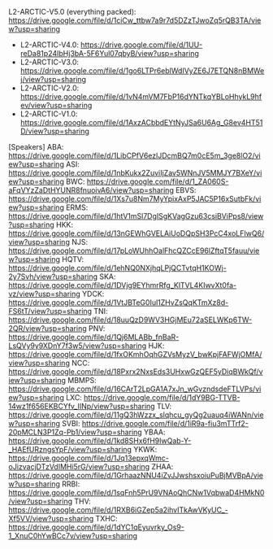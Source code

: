 L2-ARCTIC-V5.0 (everything packed): https://drive.google.com/file/d/1ciCw_ttbw7a9r7d5DZzTJwoZq5rQB3TA/view?usp=sharing
- L2-ARCTIC-V4.0: https://drive.google.com/file/d/1UU-reDa81p24IbHj3bA-5F6Yul07qbyB/view?usp=sharing
- L2-ARCTIC-V3.0: https://drive.google.com/file/d/1go6LTPr6eblWdIVyZE6J7ETQN8nBMWej/view?usp=sharing
- L2-ARCTIC-V2.0: https://drive.google.com/file/d/1vN4mVM7FbP16dYNTkqYBLoHhykL9hfev/view?usp=sharing
- L2-ARCTIC-V1.0: https://drive.google.com/file/d/1AxzACbbdEYtNyJSa6U6Ag_G8ev4HT51D/view?usp=sharing


[Speakers]
ABA: https://drive.google.com/file/d/1LibCPfV6ezlJDcmBQ7m0cE5m_3ge8lO2/view?usp=sharing
ASI: https://drive.google.com/file/d/1nbKukx2ZuviIjZav5WNnJV5MMJY7BXeY/view?usp=sharing
BWC: https://drive.google.com/file/d/1_ZA060S-aFqVYzZaDtHYUNR8fnuoivA6/view?usp=sharing
EBVS: https://drive.google.com/file/d/1Xs7u8Nm7MyYpixAxP5JAC5P16xSutbFk/view?usp=sharing
ERMS: https://drive.google.com/file/d/1htV1mSl7DgISgKVagGzu63csiBViPps8/view?usp=sharing
HKK: https://drive.google.com/file/d/13nGEWhGVELAiUoDQpSH3PcC4xoLFIwQ6/view?usp=sharing
NJS: https://drive.google.com/file/d/17pLoWUhhOalFhcQZCcE96lZftqT5fauu/view?usp=sharing
HQTV: https://drive.google.com/file/d/1ehNQ0NXjhqLPjQCTvtqH1KOWj-2y7Svh/view?usp=sharing
SKA: https://drive.google.com/file/d/1DVjg9EYhmrRfg_KlTVL4KIwvXt0fa-vz/view?usp=sharing
YDCK: https://drive.google.com/file/d/1VtJBTeG0Iul1ZHvZsQqKTmXz8d-FS6tT/view?usp=sharing
TNI: https://drive.google.com/file/d/18uuQzD9WV3HGjMEu72aSELWKp6TW-2QR/view?usp=sharing
PNV: https://drive.google.com/file/d/1Qj6MLABb_fnBaR-LsQVy9y9XDnY7f3w5/view?usp=sharing
HJK: https://drive.google.com/file/d/1fxOKmhOqhGZVsMyzV_bwKpjFAFWjOMfA/view?usp=sharing
NCC: https://drive.google.com/file/d/18Pxrx2NxsEds3UHxwGzQEF5yDiqBWkQf/view?usp=sharing
MBMPS: https://drive.google.com/file/d/16CArT2LpGA1A7xJn_wGvzndsdeFTLVPs/view?usp=sharing
LXC: https://drive.google.com/file/d/1dY9BG-TTVB-14wz1f656EKBCYfv_IINp/view?usp=sharing
TLV: https://drive.google.com/file/d/11gQ3hWzzx_slqhcu_gyQg2uauq4iWANn/view?usp=sharing
SVBI: https://drive.google.com/file/d/1iR9a-fiu3mTTrf2-20pMCLN3P1Zq-Pb1/view?usp=sharing
YBAA: https://drive.google.com/file/d/1kd8SHx6fH9IwQab-Y-_HAEfURzngsYpF/view?usp=sharing
YKWK: https://drive.google.com/file/d/1Jq13epxqWmc-oJizvacjDTzVdIMHi5rG/view?usp=sharing
ZHAA: https://drive.google.com/file/d/1GrhaazNNU4iZvJJwshsxoiuPuBjMVBpA/view?usp=sharing
RRBI: https://drive.google.com/file/d/1sqFnh5PrU9VNAoQhCNw1VqbwaD4HMkN0/view?usp=sharing
THV: https://drive.google.com/file/d/1RXB6iGZep5a2ihvITkAwVKyUC_-Xf5VV/view?usp=sharing
TXHC: https://drive.google.com/file/d/1dYC1qEyuvrky_Os9-1_XnuC0hYwBCc7v/view?usp=sharing